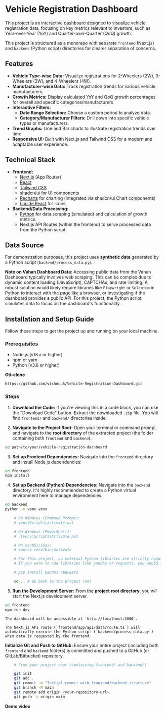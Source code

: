 # Vehicle Registration Dashboard

This project is an interactive dashboard designed to visualize vehicle registration data, focusing on key metrics relevant to investors, such as Year-over-Year (YoY) and Quarter-over-Quarter (QoQ) growth.

This project is structured as a monorepo with separate `frontend` (Next.js) and `backend` (Python script) directories for clearer separation of concerns.

## Features

- **Vehicle Type-wise Data:** Visualize registrations for 2-Wheelers (2W), 3-Wheelers (3W), and 4-Wheelers (4W).
- **Manufacturer-wise Data:** Track registration trends for various vehicle manufacturers.
- **Growth Metrics:** Display calculated YoY and QoQ growth percentages for overall and specific categories/manufacturers.
- **Interactive Filters:**
  - **Date Range Selection:** Choose a custom period to analyze data.
  - **Category/Manufacturer Filters:** Drill down into specific vehicle types or manufacturers.
- **Trend Graphs:** Line and Bar charts to illustrate registration trends over time.
- **Responsive UI:** Built with Next.js and Tailwind CSS for a modern and adaptable user experience.

## Technical Stack

- **Frontend:**
  - [Next.js](https://nextjs.org/) (App Router)
  - [React](https://react.dev/)
  - [Tailwind CSS](https://tailwindcss.com/)
  - [shadcn/ui](https://ui.shadcn.com/) for UI components
  - [Recharts](https://recharts.org/) for charting (integrated via shadcn/ui Chart components)
  - [Lucide React](https://lucide.dev/icons/) for icons
- **Backend/Data Processing:**
  - [Python](https://www.python.org/) for data scraping (simulated) and calculation of growth metrics.
  - Next.js API Routes (within the frontend) to serve processed data from the Python script.

## Data Source

For demonstration purposes, this project uses **synthetic data** generated by a Python script (`backend/process_data.py`).

**Note on Vahan Dashboard Data:**
Accessing public data from the Vahan Dashboard typically involves web scraping. This can be complex due to dynamic content loading (JavaScript), CAPTCHAs, and rate limiting. A robust solution would likely require libraries like `Playwright` or `Selenium` in Python to interact with the page like a browser, or investigating if the dashboard provides a public API. For this project, the Python script simulates data to focus on the dashboard's functionality.

## Installation and Setup Guide

Follow these steps to get the project up and running on your local machine.

### Prerequisites

- Node.js (v18.x or higher)
- npm or yarn
- Python (v3.8 or higher)

**Gti-clone**

```bash
https://github.com/vishnuu5/Vehicle-Registration-Dashboard.git
```

### Steps

1.  **Download the Code:**
    If you're viewing this in a code block, you can use the "Download Code" button. Extract the downloaded `.zip` file. You will find `frontend/` and `backend/` directories inside.

2.  **Navigate to the Project Root:**
    Open your terminal or command prompt and navigate to the **root directory** of the extracted project (the folder containing both `frontend` and `backend`).

```bash
cd path/to/your/vehicle-registration-dashboard
```

3.  **Set up Frontend Dependencies:**
    Navigate into the `frontend` directory and install Node.js dependencies:

```bash
cd frontend
npm install
```

4.  **Set up Backend (Python) Dependencies:**
    Navigate into the `backend` directory. It's highly recommended to create a Python virtual environment here to manage dependencies.

```bash
cd backend
python -m venv venv

    # On Windows (Command Prompt):
    # venv\Scripts\activate.bat

    # On Windows (PowerShell):
    # .\venv\Scripts\Activate.ps1

    # On macOS/Linux:
    # source venv/bin/activate

    # For this project, no external Python libraries are strictly required.
    # If you were to add libraries like pandas or requests, you would install them here:

    # pip install pandas requests

    cd .. # Go back to the project root
```

5.  **Run the Development Server:**
    From the **project root directory**, you will start the Next.js development server.

```bash
cd frontend
npm run dev
```

    The dashboard will be accessible at `http://localhost:3000`.

    The Next.js API route (`frontend/app/api/data/route.ts`) will automatically execute the Python script (`backend/process_data.py`) when data is requested by the frontend.

**Initialize Git and Push to GitHub:**
Ensure your entire project (including both `frontend` and `backend` folders) is committed and pushed to a GitHub (or GitLab/Bitbucket) repository.

```bash
    # From your project root (containing frontend/ and backend/)

    git init
    git add .
    git commit -m "Initial commit with frontend/backend structure"
    git branch -M main
    git remote add origin <your-repository-url>
    git push -u origin main
```

**Demo video**
